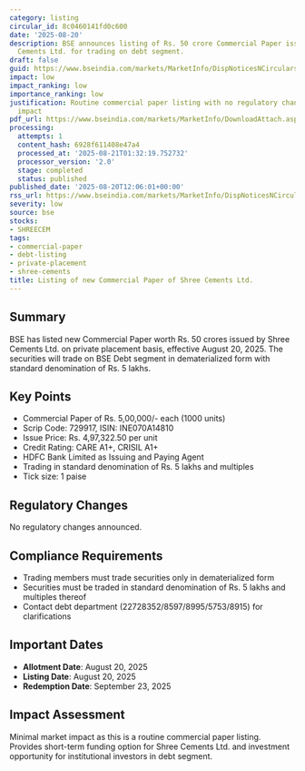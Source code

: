 ```yaml
---
category: listing
circular_id: 8c0460141fd0c600
date: '2025-08-20'
description: BSE announces listing of Rs. 50 crore Commercial Paper issued by Shree
  Cements Ltd. for trading on debt segment.
draft: false
guid: https://www.bseindia.com/markets/MarketInfo/DispNoticesNCirculars.aspx?Noticeid={EB4152DD-E972-4440-9187-CAC16D13F093}&noticeno=20250820-36&dt=08/20/2025&icount=36&totcount=60&flag=0
impact: low
impact_ranking: low
importance_ranking: low
justification: Routine commercial paper listing with no regulatory changes or market-wide
  impact
pdf_url: https://www.bseindia.com/markets/MarketInfo/DownloadAttach.aspx?id=20250820-36&attachedId=
processing:
  attempts: 1
  content_hash: 6928f611408e47a4
  processed_at: '2025-08-21T01:32:19.752732'
  processor_version: '2.0'
  stage: completed
  status: published
published_date: '2025-08-20T12:06:01+00:00'
rss_url: https://www.bseindia.com/markets/MarketInfo/DispNoticesNCirculars.aspx?Noticeid={EB4152DD-E972-4440-9187-CAC16D13F093}&noticeno=20250820-36&dt=08/20/2025&icount=36&totcount=60&flag=0
severity: low
source: bse
stocks:
- SHREECEM
tags:
- commercial-paper
- debt-listing
- private-placement
- shree-cements
title: Listing of new Commercial Paper of Shree Cements Ltd.
---
```


## Summary

BSE has listed new Commercial Paper worth Rs. 50 crores issued by Shree Cements Ltd. on private placement basis, effective August 20, 2025. The securities will trade on BSE Debt segment in dematerialized form with standard denomination of Rs. 5 lakhs.

## Key Points

- Commercial Paper of Rs. 5,00,000/- each (1000 units)
- Scrip Code: 729917, ISIN: INE070A14810
- Issue Price: Rs. 4,97,322.50 per unit
- Credit Rating: CARE A1+, CRISIL A1+
- HDFC Bank Limited as Issuing and Paying Agent
- Trading in standard denomination of Rs. 5 lakhs and multiples
- Tick size: 1 paise

## Regulatory Changes

No regulatory changes announced.

## Compliance Requirements

- Trading members must trade securities only in dematerialized form
- Securities must be traded in standard denomination of Rs. 5 lakhs and multiples thereof
- Contact debt department (22728352/8597/8995/5753/8915) for clarifications

## Important Dates

- **Allotment Date**: August 20, 2025
- **Listing Date**: August 20, 2025
- **Redemption Date**: September 23, 2025

## Impact Assessment

Minimal market impact as this is a routine commercial paper listing. Provides short-term funding option for Shree Cements Ltd. and investment opportunity for institutional investors in debt segment.